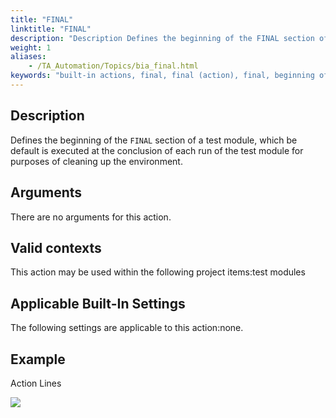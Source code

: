 ```yaml
--- 
title: "FINAL"
linktitle: "FINAL"
description: "Description Defines the beginning of the FINAL section of a test module, which be default is executed at the conclusion of each run of the test module for purposes of cleaning up the environment. ..."
weight: 1
aliases: 
    - /TA_Automation/Topics/bia_final.html
keywords: "built-in actions, final, final (action), final, beginning of final block of test module, beginning of final section of test module, start final section of test module"
---
```


## Description

Defines the beginning of the `FINAL` section of a test module, which be default is executed at the conclusion of each run of the test module for purposes of cleaning up the environment.

## Arguments

There are no arguments for this action.

## Valid contexts

This action may be used within the following project items:test modules

## Applicable Built-In Settings

The following settings are applicable to this action:none.

## Example

Action Lines

![](/images/TA_Automation/Images/bia_final_pgm.png)


